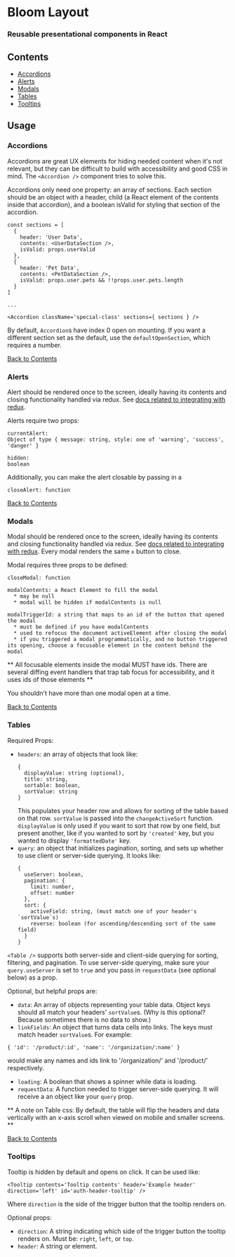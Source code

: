 # Bloom Layout
### Reusable presentational components in React

## Contents
- [Accordions](https://github.com/vineyard-bloom/bloom-layout#accordions)
- [Alerts](https://github.com/vineyard-bloom/bloom-layout#alerts)
- [Modals](https://github.com/vineyard-bloom/bloom-layout#modals)
- [Tables](https://github.com/vineyard-bloom/bloom-layout#tables)
- [Tooltips](https://github.com/vineyard-bloom/bloom-layout#tooltips)


## Usage

### Accordions
Accordions are great UX elements for hiding needed content when it's not relevant, but they can be difficult to build with accessibility and good CSS in mind. The `<Accordion />` component tries to solve this.

Accordions only need one property: an array of sections. Each section should be an object with a header, child (a React element of the contents inside that accordion), and a boolean isValid for styling that section of the accordion.

```
const sections = [
  {
    header: 'User Data',
    contents: <UserDataSection />,
    isValid: props.userValid
  },
  {
    header: 'Pet Data',
    contents: <PetDataSection />,
    isValid: props.user.pets && !!props.user.pets.length
  }
]

...

<Accordion className='special-class' sections={ sections } />
```

By default, `Accordion`s have index 0 open on mounting. If you want a different section set as the default, use the `defaultOpenSection`, which requires a number.

[Back to Contents](https://github.com/vineyard-bloom/bloom-starter#contents)

### Alerts
Alert should be rendered once to the screen, ideally having its contents and closing functionality handled via redux. See [docs related to integrating with redux]().

Alerts require two props:
```
currentAlert:
Object of type { message: string, style: one of 'warning', 'success', 'danger' }

hidden:
boolean
```

Additionally, you can make the alert closable by passing in a
```
closeAlert: function
```

[Back to Contents](https://github.com/vineyard-bloom/bloom-starter#contents)

### Modals
Modal should be rendered once to the screen, ideally having its contents and closing functionality handled via redux. See [docs related to integrating with redux](). Every modal renders the same `x` button to close.

Modal requires three props to be defined:
```
closeModal: function

modalContents: a React Element to fill the modal
  * may be null
  * modal will be hidden if modalContents is null

modalTriggerId: a string that maps to an id of the button that opened the modal
  * must be defined if you have modalContents
  * used to refocus the document activeElement after closing the modal
  * if you triggered a modal programmatically, and no button triggered its opening, choose a focusable element in the content behind the modal
```

** All focusable elements inside the modal MUST have ids. There are several diffing event handlers that trap tab focus for accessibility, and it uses ids of those elements **

You shouldn't have more than one modal open at a time.

[Back to Contents](https://github.com/vineyard-bloom/bloom-starter#contents)

### Tables
Required Props:
- `headers`:
   an array of objects that look like:
  ```
  {
    displayValue: string (optional),
    title: string,
    sortable: boolean,
    sortValue: string
  }
  ```
  This populates your header row and allows for sorting of the table based on that row. `sortValue` is passed into the `changeActiveSort` function. `displayValue` is only used if you want to sort that row by one field, but present another, like if you wanted to sort by `'created'` key, but you wanted to display `'formattedDate'` key.
- `query`:
  an object that initializes pagination, sorting, and sets up whether to use client or server-side querying. It looks like:
  ```
  {
    useServer: boolean,
    pagination: {
      limit: number,
      offset: number
    },
    sort: {
      activeField: string, (must match one of your header's `sortValue`s)
      reverse: boolean (for ascending/descending sort of the same field)
    }
  }
  ```

`<Table />` supports both server-side and client-side querying for sorting, filtering, and pagination. To use server-side querying, make sure your `query.useServer` is set to `true` and you pass in `requestData` (see optional below) as a prop.

Optional, but helpful props are:
- `data`:
  An array of objects representing your table data. Object keys should all match your headers' `sortValue`s. (Why is this optional? Because sometimes there is no data to show.)
- `linkFields`:
  An object that turns data cells into links. The keys must match header `sortValue`s. For example:
```
{ 'id': '/product/:id', 'name': '/organization/:name' }
```
  would make any names and ids link to '/organization/<NAME>' and '/product/<ID>' respectively.
- `loading`:
  A boolean that shows a spinner while data is loading.
- `requestData`:
  A function needed to trigger server-side querying. It will receive a an object like your `query` prop. 

** A note on Table css: By default, the table will flip the headers and data vertically with an x-axis scroll when viewed on mobile and smaller screens. **

[Back to Contents](https://github.com/vineyard-bloom/bloom-starter#contents)

### Tooltips
Tooltip is hidden by default and opens on click. It can be used like:
```
<Tooltip contents='Tooltip contents' header='Example header' direction='left' id='auth-header-tooltip' />
```
Where `direction` is the side of the trigger button that the tooltip renders on.

Optional props:
- `direction`:
  A string indicating which side of the trigger button the tooltip renders on. Must be: `right`, `left`, or `top`.
- `header`:
  A string or element.

